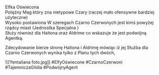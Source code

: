 Elfka Oświecona  
Potężny Mag który zna nietypowe Czary (raczej mało ofensywne bardziej użyteczne)  
Wysoko postawiona W szeregach Czarno Czerwonych jest kimś powyżej rządcy miast (Jednostka Specjalna )  
Służy również dla Haitona oraz Aldrime co wskazuje że jest podwójną Agentką.

Zdecydowanie bierze stronę Haitona i Aldrimę mówiąc iż jej Służba dla Czarno Czerwonych wynika tylko z Planu tych dwóch,

![[Yentaliana foto.jpg]]
#ElfyOświecone #CzarnoCzerwoni #TajemniczaGildia #PodwójnyAgent 